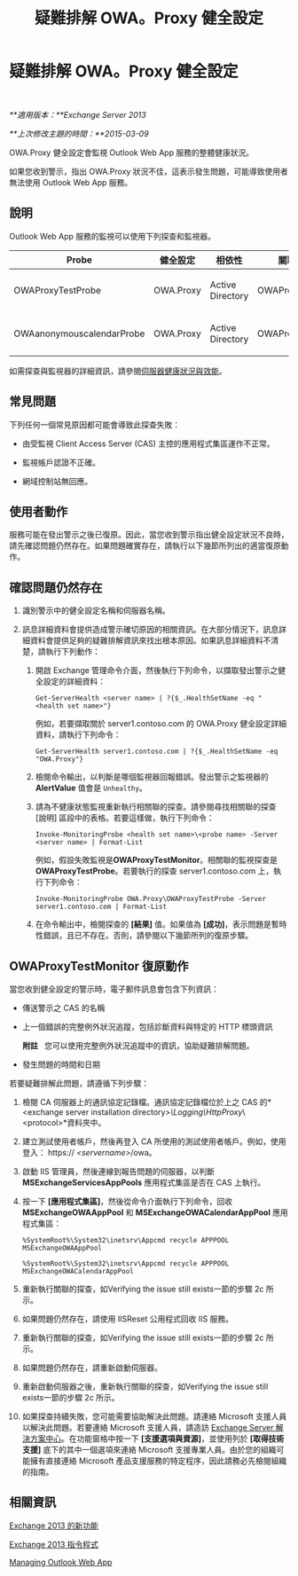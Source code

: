 ﻿---
title: 疑難排解 OWA。Proxy 健全設定
TOCTitle: 疑難排解 OWA。Proxy 健全設定
ms:assetid: 1eaa26ad-b489-402a-ad2d-bfae3b083f42
ms:mtpsurl: https://technet.microsoft.com/zh-tw/library/ms.exch.scom.owa.proxy(v=EXCHG.150)
ms:contentKeyID: 53276397
ms.date: 03/07/2017
mtps_version: v=EXCHG.150
ms.translationtype: MT
---

# 疑難排解 OWA。Proxy 健全設定

 

_**適用版本：**Exchange Server 2013_

_**上次修改主題的時間：**2015-03-09_

OWA.Proxy 健全設定會監視 Outlook Web App 服務的整體健康狀況。

如果您收到警示，指出 OWA.Proxy 狀況不佳，這表示發生問題，可能導致使用者無法使用 Outlook Web App 服務。

## 說明

Outlook Web App 服務的監視可以使用下列探查和監視器。


<table>
<colgroup>
<col style="width: 25%" />
<col style="width: 25%" />
<col style="width: 25%" />
<col style="width: 25%" />
</colgroup>
<thead>
<tr class="header">
<th>Probe</th>
<th>健全設定</th>
<th>相依性</th>
<th>關聯的監視器</th>
</tr>
</thead>
<tbody>
<tr class="odd">
<td><p>OWAProxyTestProbe</p></td>
<td><p>OWA.Proxy</p></td>
<td><p>Active Directory</p></td>
<td><p>OWAProxyTestMonitor</p></td>
</tr>
<tr class="even">
<td><p>OWAanonymouscalendarProbe</p></td>
<td><p>OWA.Proxy</p></td>
<td><p>Active Directory</p></td>
<td><p>OWAProxyTestMonitor</p></td>
</tr>
</tbody>
</table>


如需探查與監視器的詳細資訊，請參閱[伺服器健康狀況與效能](https://technet.microsoft.com/zh-tw/library/jj150551\(v=exchg.150\))。

## 常見問題

下列任何一個常見原因都可能會導致此探查失敗：

  - 由受監視 Client Access Server (CAS) 主控的應用程式集區運作不正常。

  - 監視帳戶認證不正確。

  - 網域控制站無回應。

## 使用者動作

服務可能在發出警示之後已復原。因此，當您收到警示指出健全設定狀況不良時，請先確認問題仍然存在。如果問題確實存在，請執行以下幾節所列出的適當復原動作。

## 確認問題仍然存在

1.  識別警示中的健全設定名稱和伺服器名稱。

2.  訊息詳細資料會提供造成警示確切原因的相關資訊。在大部分情況下，訊息詳細資料會提供足夠的疑難排解資訊來找出根本原因。如果訊息詳細資料不清楚，請執行下列動作：
    
    1.  開啟 Exchange 管理命令介面，然後執行下列命令，以擷取發出警示之健全設定的詳細資料：
        
            Get-ServerHealth <server name> | ?{$_.HealthSetName -eq "<health set name>"}
        
        例如，若要擷取關於 server1.contoso.com 的 OWA.Proxy 健全設定詳細資料，請執行下列命令：
        
            Get-ServerHealth server1.contoso.com | ?{$_.HealthSetName -eq "OWA.Proxy"}
    
    2.  檢閱命令輸出，以判斷是哪個監視器回報錯誤。發出警示之監視器的 **AlertValue** 值會是 `Unhealthy`。
    
    3.  請為不健康狀態監視重新執行相關聯的探查。請參閱尋找相關聯的探查 \[說明\] 區段中的表格。若要這樣做，執行下列命令：
        
            Invoke-MonitoringProbe <health set name>\<probe name> -Server <server name> | Format-List
        
        例如，假設失敗監視是**OWAProxyTestMonitor**。相關聯的監視探查是**OWAProxyTestProbe**。若要執行的探查 server1.contoso.com 上，執行下列命令：
        
            Invoke-MonitoringProbe OWA.Proxy\OWAProxyTestProbe -Server server1.contoso.com | Format-List
    
    4.  在命令輸出中，檢閱探查的 **\[結果\]** 值。如果值為 **\[成功\]**，表示問題是暫時性錯誤，且已不存在。否則，請參閱以下幾節所列的復原步驟。

## OWAProxyTestMonitor 復原動作

當您收到健全設定的警示時，電子郵件訊息會包含下列資訊：

  - 傳送警示之 CAS 的名稱

  - 上一個錯誤的完整例外狀況追蹤，包括診斷資料與特定的 HTTP 標頭資訊  
    
    **附註**   您可以使用完整例外狀況追蹤中的資訊，協助疑難排解問題。

  - 發生問題的時間和日期

若要疑難排解此問題，請遵循下列步驟：

1.  檢閱 CA 伺服器上的通訊協定記錄檔。通訊協定記錄檔位於上之 CAS 的*\<exchange server installation directory\>*\\Logging\\HttpProxy*\\\<protocol\>*資料夾中。

2.  建立測試使用者帳戶，然後再登入 CA 所使用的測試使用者帳戶。例如，使用登入： https:// *\<servername\>*/owa。

3.  啟動 IIS 管理員，然後連線到報告問題的伺服器，以判斷 **MSExchangeServicesAppPools** 應用程式集區是否在 CAS 上執行。

4.  按一下 **\[應用程式集區\]**，然後從命令介面執行下列命令，回收 **MSExchangeOWAAppPool** 和 **MSExchangeOWACalendarAppPool** 應用程式集區：
    
        %SystemRoot%\System32\inetsrv\Appcmd recycle APPPOOL MSExchangeOWAAppPool
    
        %SystemRoot%\System32\inetsrv\Appcmd recycle APPPOOL MSExchangeOWACalendarAppPool

5.  重新執行關聯的探查，如Verifying the issue still exists一節的步驟 2c 所示。

6.  如果問題仍然存在，請使用 IISReset 公用程式回收 IIS 服務。

7.  重新執行關聯的探查，如Verifying the issue still exists一節的步驟 2c 所示。

8.  如果問題仍然存在，請重新啟動伺服器。

9.  重新啟動伺服器之後，重新執行關聯的探查，如Verifying the issue still exists一節的步驟 2c 所示。

10. 如果探查持續失敗，您可能需要協助解決此問題。請連絡 Microsoft 支援人員以解決此問題。若要連絡 Microsoft 支援人員，請造訪 [Exchange Server 解決方案中心](https://go.microsoft.com/fwlink/p/?linkid=180809)。在功能窗格中按一下 **\[支援選項與資源\]**，並使用列於 **\[取得技術支援\]** 底下的其中一個選項來連絡 Microsoft 支援專業人員。由於您的組織可能擁有直接連絡 Microsoft 產品支援服務的特定程序，因此請務必先檢閱組織的指南。

## 相關資訊

[Exchange 2013 的新功能](https://technet.microsoft.com/zh-tw/library/jj150540\(v=exchg.150\))

[Exchange 2013 指令程式](https://technet.microsoft.com/zh-tw/library/bb124413\(v=exchg.150\))

[Managing Outlook Web App](https://technet.microsoft.com/zh-tw/3814b665-01e8-4881-9a44-163f14789ee4\(exchg.150\)#managing)

